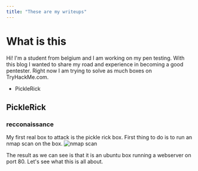 ```yaml
---
title: "These are my writeups"
---
```

# What is this

Hi! I'm a student from belgium and I am working on my pen testing. With this blog I wanted to share my road and experience in becoming a good pentester. Right now I am trying to solve as much boxes on TryHackMe.com. 

* PickleRick

## PickleRick
### recconaissance
My first real box to attack is the pickle rick box. First thing to do is to run an nmap scan on the box.
![nmap scan](https://github.com/Jorik-VanLooy/THM-blog/pickle-rick/nmap-scan-pickle-rick)

The result as we can see is that it is an ubuntu box running a webserver on port 80. Let's see what this is all about.


